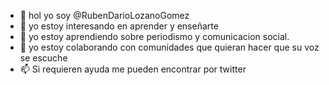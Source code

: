 - 👋 hol yo soy @RubenDarioLozanoGomez
- 👀 yo estoy interesando en aprender y enseñarte
- 🌱 yo estoy aprendiendo sobre periodismo y comunicacion social.
- 💞️ yo estoy colaborando con comunidades que quieran hacer que su voz se escuche
- 📫 Si requieren ayuda me pueden encontrar por twitter
